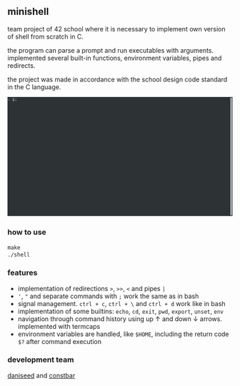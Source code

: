 ## minishell

team project of 42 school where it is necessary to implement own version of shell from scratch in C.

the program can parse a prompt and run executables with arguments. implemented several built-in functions, environment variables, pipes and redirects.

the project was made in accordance with the school design code standard in the C language.

![](shell.gif)

### how to use
```
make
./shell
```

### features
- implementation of redirections `>`, `>>`, `<` and pipes `|`
- `'`, `"` and separate commands with `;` work the same as in bash
- signal management. `ctrl + c`, `ctrl + \` and `ctrl + d` work like in bash
- implementation of some builtins: `echo`, `cd`, `exit`, `pwd`, `export`, `unset`, `env`
- navigation through command history using up ↑ and down ↓ arrows. implemented with termcaps
- environment variables are handled, like `$HOME`, including the return code `$?` after command execution

### development team
[daniseed](https://github.com/MalinPolina) and [constbar](https://github.com/constbar)
